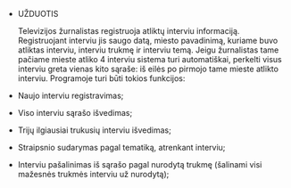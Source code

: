 * UŽDUOTIS

	Televizijos žurnalistas registruoja atliktų interviu informaciją. Registruojant interviu jis saugo datą, miesto pavadinimą, kuriame buvo atliktas interviu, interviu trukmę ir interviu temą. Jeigu žurnalistas tame pačiame mieste atliko 4 interviu sistema turi automatiškai, perkelti visus interviu greta vienas kito sąraše: iš eilės po pirmojo tame mieste atlikto interviu. Programoje turi būti tokios funkcijos:
*	Naujo interviu registravimas;
*	Viso interviu sąrašo išvedimas;
*	Trijų ilgiausiai trukusių interviu išvedimas;
*	Straipsnio sudarymas pagal tematiką, atrenkant interviu;
*	Interviu pašalinimas iš sąrašo pagal nurodytą trukmę (šalinami visi mažesnės trukmės interviu už nurodytą); 
